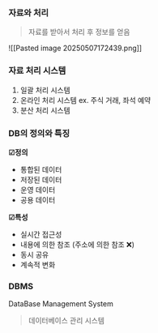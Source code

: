 
### 자료와 처리 

> 자료를 받아서 처리 후 정보를 얻음

![[Pasted image 20250507172439.png]]

### 자료 처리 시스템 

1. 일괄 처리 시스템
2. 온라인 처리 시스템 ex. 주식 거래, 좌석 예약
3. 분산 처리 시스템 


### DB의 정의와 특징 

**☑정의**
- 통합된 데이터
- 저장된 데이터
- 운영 데이터
- 공용 데이터  

**☑특성** 
- 실시간 접근성
- 내용에 의한 참조 (주소에 의한 참조 ❌)
- 동시 공유
- 계속적 변화

### DBMS 
DataBase Management System 

> 데이터베이스 관리 시스템 

